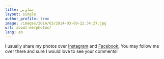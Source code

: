 ```yaml
---
title: تصاویر
layout: single
author_profile: true
image: /images/2014/03/2014-03-08-22.34.27.jpg
url: about-me/photos/
lang: en
---
```

I usually share my photos over [Instagram](http://instagram.com/omidfarhang) and [Facebook](https://www.facebook.com/omidfarhang), You may follow me over there and sure I would love to see your comments!
